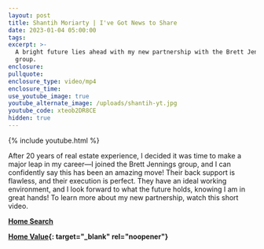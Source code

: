 ```yaml
---
layout: post
title: Shantih Moriarty | I've Got News to Share
date: 2023-01-04 05:00:00
tags:
excerpt: >-
  A bright future lies ahead with my new partnership with the Brett Jennings
  group.
enclosure:
pullquote:
enclosure_type: video/mp4
enclosure_time:
use_youtube_image: true
youtube_alternate_image: /uploads/shantih-yt.jpg
youtube_code: xteob2DR8CE
hidden: true
---
```

{% include youtube.html %}

After 20 years of real estate experience, I decided it was time to make a major leap in my career—I joined the Brett Jennings group, and I can confidently say this has been an amazing move\! Their back support is flawless, and their execution is perfect. They have an ideal working environment, and I look forward to what the future holds, knowing I am in great hands\! To learn more about my new partnership, watch this short video.

[**Home Search**](https://www.bayareahomesearch.com/)

**[Home Value](https://www.bayareahomesearch.com/home-valuation/){: target="_blank" rel="noopener"}**<br>​​